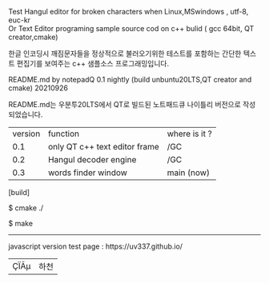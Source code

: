 Test Hangul editor  for  broken characters when Linux,MSwindows , utf-8, euc-kr  
Or 
Text Editor programing  sample source cod  on c++ bulid ( gcc 64bit, QT creator,cmake)

 한글 인코딩시 깨짐문자들을 정상적으로 불러오기위한 테스트를 포함하는 간단한  텍스트 편집기를 보여주는 c++ 샘플소스 프로그래밍입니다.

README.md  by notepadQ 0.1 nightly (build unbuntu20LTS,QT creator and cmake) 20210926

README.md는 우분투20LTS에서 QT로 빌드된 노트패드큐 나이틀리 버전으로 작성되었습니다.

<table>
 <tr><td>version</td>
<td>function</td> <td>where is it ?</td> </tr>
   <tr><td>0.1</td>
<td>only QT c++  text editor frame </td> 
  <td>/GC</td>  </tr>
 <tr><td>0.2</td>
<td>Hangul decoder engine</td> 
    <td>/GC</td></tr>
 <tr><td>0.3</td>
<td>words finder window</td> 
   <td> main (now)</td> </tr>
 </table>

[build]

$ cmake  ./

$ make


<hr>
 javascript version  test page :   https://uv337.github.io/
<table>   
   <tr>
     <td>   	ÇÏÃµ
       </td>
         <td> 하천
         </td>            
    </tr>
 </table>
 
